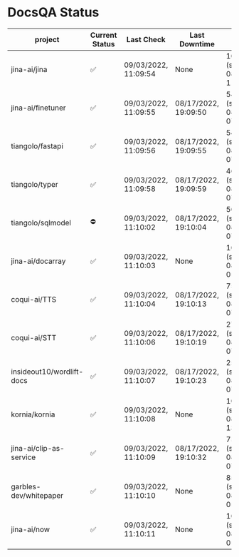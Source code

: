 # DocsQA Status

|         project         |Current Status|     Last Check     |   Last Downtime    |              % Uptime              |
|-------------------------|--------------|--------------------|--------------------|------------------------------------|
|jina-ai/jina             |✅            |09/03/2022, 11:09:54|None                |100.000 (since 08/29/2022, 11:24:14)|
|jina-ai/finetuner        |✅            |09/03/2022, 11:09:55|08/17/2022, 19:09:50|541.407 (since 08/15/2022, 07:09:42)|
|tiangolo/fastapi         |✅            |09/03/2022, 11:09:56|08/17/2022, 19:09:55|541.397 (since 08/15/2022, 07:09:42)|
|tiangolo/typer           |✅            |09/03/2022, 11:09:58|08/17/2022, 19:09:59|46.882 (since 08/15/2022, 07:09:42) |
|tiangolo/sqlmodel        |⛔️           |09/03/2022, 11:10:02|08/17/2022, 19:10:04|50.773 (since 08/15/2022, 07:09:42) |
|jina-ai/docarray         |✅            |09/03/2022, 11:10:03|None                |100.000 (since 08/24/2022, 01:39:12)|
|coqui-ai/TTS             |✅            |09/03/2022, 11:10:04|08/17/2022, 19:10:13|75.426 (since 08/15/2022, 07:09:42) |
|coqui-ai/STT             |✅            |09/03/2022, 11:10:06|08/17/2022, 19:10:19|272.516 (since 08/15/2022, 07:09:42)|
|insideout10/wordlift-docs|✅            |09/03/2022, 11:10:07|08/17/2022, 19:10:23|251.172 (since 08/15/2022, 07:09:42)|
|kornia/kornia            |✅            |09/03/2022, 11:10:08|None                |100.000 (since 08/30/2022, 13:49:49)|
|jina-ai/clip-as-service  |✅            |09/03/2022, 11:10:09|08/17/2022, 19:10:32|75.483 (since 08/15/2022, 07:09:42) |
|garbles-dev/whitepaper   |✅            |09/03/2022, 11:10:10|None                |85.851 (since 08/24/2022, 01:39:12) |
|jina-ai/now              |✅            |09/03/2022, 11:10:11|None                |100.000 (since 08/24/2022, 01:39:12)|
